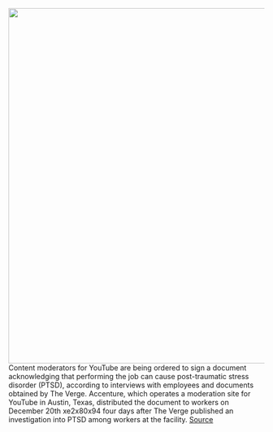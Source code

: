 <img src='https://cdn.vox-cdn.com/thumbor/99lIH86JCP1lO_pHulY0X3rUAXw=/0x0:2040x1360/1200x675/filters:focal(857x517:1183x843)/cdn.vox-cdn.com/uploads/chorus_image/image/66160650/acastro_200123_3880_Youtube_NDA_0001.0.0.jpg' width='700px' /><br/>
Content moderators for YouTube are being ordered to sign a document acknowledging that performing the job can cause post-traumatic stress disorder (PTSD), according to interviews with employees and documents obtained by The Verge. Accenture, which operates a moderation site for YouTube in Austin, Texas, distributed the document to workers on December 20th xe2x80x94 four days after The Verge published an investigation into PTSD among workers at the facility.
<a href='https://www.theverge.com/2020/1/24/21075830/youtube-moderators-ptsd-accenture-statement-lawsuits-mental-health'> Source <a/>